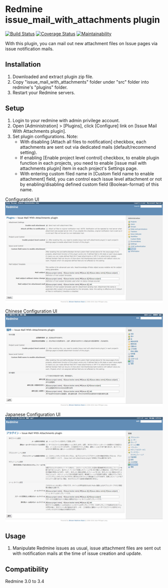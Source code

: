 # Redmine issue_mail_with_attachments plugin
[![Build Status](https://travis-ci.org/vosifei/testci.svg?branch=master)](https://travis-ci.org/vosifei/testci)
[![Coverage Status](https://coveralls.io/repos/github/vosifei/testci/badge.svg?branch=master)](https://coveralls.io/github/vosifei/testci?branch=master)
[![Maintainability](https://api.codeclimate.com/v1/badges/19875aab01689f09a433/maintainability)](https://codeclimate.com/github/vosifei/testci/maintainability)

With this plugin, you can mail out new attachment files on Issue pages via issue notification mails.

## Installation
1. Downloaded and extract plugin zip file.
2. Copy "issue_mail_with_attachments" folder under "src" folder into redmine's "plugins" folder.
3. Restart your Redmine servers.

## Setup
1. Login to your redmine with admin privilege account.
2. Open \[Administration] > [Plugins], click [Configure] link on [Issue Mail With Attachments plugin].
3. Set plugin configurations. Note:
   - With disabling [Attach all files to notification] checkbox, each attachments are sent out via dedicated mails (default/recommend setting).
   - If enabling [Enable project level control] checkbox, to enable plugin function in each projects, you need to enable [issue mail with attachments plugin] item in each project's Settings page.
   - With entering custom filed name in [Custom field name to enable attachment] field, you can control each issue level attachment or not by enabling/disabling defined custom field (Boolean-format) of this name.

Configuration UI
![UI image](ui.png "UI image")

Chinese Configuration UI
![Chinese UI image](ui-zh.png "Chinese UI image")

Japanese Configuration UI
![Japanese UI image](ui-ja.png "Japanese UI image")

## Usage
1. Manipulate Redmine issues as usual, issue attachment files are sent out with notification mails at the time of issue creation and update.

## Compatibility
Redmine 3.0 to 3.4
